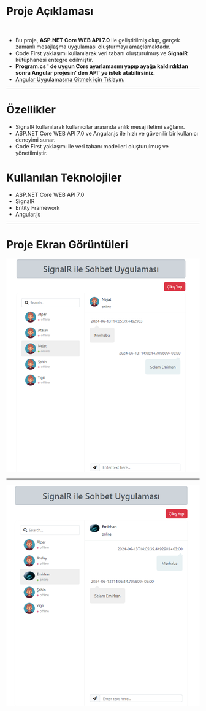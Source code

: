 <h1>Proje Açıklaması</h1> <br>
<ul type="disc">
    <li>Bu proje, <b>ASP.NET Core WEB API 7.0</b> ile geliştirilmiş olup, gerçek zamanlı mesajlaşma uygulaması oluşturmayı amaçlamaktadır.</li>
    <li>Code First yaklaşımı kullanılarak veri tabanı oluşturulmuş ve <b>SignalR</b> kütüphanesi entegre edilmiştir.</li>
    <li><b>Program.cs ' de uygun Cors ayarlamasını yapıp ayağa kaldırdıktan sonra Angular projesin' den API' ye istek atabilirsiniz. </b></li>
    <li><a href="https://github.com/GutsSword/ChatAppClient"> Angular Uygulamasına Gitmek için Tıklayın.</a></li>
  </ul>

<hr>
<h1>Özellikler</h1>
<ul type="disc">
    <li>SignalR kullanılarak kullanıcılar arasında anlık mesaj iletimi sağlanır.</li>
    <li>ASP.NET Core WEB API 7.0 ve Angular.js ile hızlı ve güvenilir bir kullanıcı deneyimi sunar.</li>
    <li>Code First yaklaşımı ile veri tabanı modelleri oluşturulmuş ve yönetilmiştir.</li>
  </ul>
  
<h1>Kullanılan Teknolojiler</h1>
<ul type="disc">
    <li>ASP.NET Core WEB API 7.0</li>
    <li>SignalR</li>
    <li>Entity Framework</li>
    <li>Angular.js</li>
  </ul>
<hr>
<h1>Proje Ekran Görüntüleri</h1> 
<img src="https://raw.githubusercontent.com/GutsSword/SignalRChatApp/main/Screenshot_1.png" width="auto">
<hr>
<img src="https://raw.githubusercontent.com/GutsSword/SignalRChatApp/main/Screenshot_2.png" width="auto">
<br>
